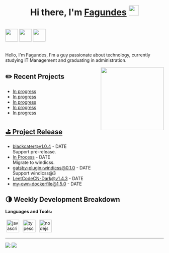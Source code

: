 <h1 align="center">Hi there, I'm <a href="https://www.instagram.com/correa10k/" target="_blank">Fagundes</a> <img
src="https://github.com/blackcater/blackcater/raw/main/images/Hi.gif" height="32" /></h1>

<br />

<a href="LINK" alt="blackcater's blog" target="_blank">
  <img src="https://github.com/blackcater/blackcater/raw/main/images/social-blog.svg" height="40" />
</a>
<a href="RealCorreaF@gmail.com">
  <img src="https://github.com/blackcater/blackcater/raw/main/images/social-gmail.svg" height="40" />
</a>
<a href="LINK">
  <img src="https://github.com/blackcater/blackcater/raw/main/images/social-leetcode.svg" height="40" />
</a>

<br />
<br />

Hello, I'm Fagundes, I'm a guy passionate about technology, currently studying IT Management and graduating in administration.

<a href="#"><img align="right" src="https://github.com/blackcater/blackcater/raw/main/images/banner.gif" width="200 " height="200" /></a>

## ✏️ Recent Projects

- <a href='LINK' target='_blank'>In progress
- <a href='LINK' target='_blank'>In progress
- <a href='LINK' target='_blank'>In progress
- <a href='LINK' target='_blank'>In progress
- <a href='LINK' target='_blank'>In progress

<!-- blog_plugin_start -->

<!-- blog_plugin_end -->

<!-- github_plugin_start -->

## ⛳️ Project Release

- <a href='LINK' target='_blank'>blackcater@v1.0.4</a> - DATE
  <br/> Support pre-release.
- <a href='LINK' target='_blank'>In Process<sup></sup></a> - DATE
  <br/> Migrate to windicss.
- <a href='LINK' target='_blank'>gatsby-plugin-windicss@0.1.0</a> - DATE
  <br/> Support windicss@3
- <a href='LINK' target='_blank'>LeetCodeCN-Dark@v1.4.3</a> - DATE
- <a href='LINK' target='_blank'>my-own-dockerfile@1.5.0</a> - DATE

<!-- github_plugin_end -->

<!-- wakatime_plugin_start -->

## 🌗 Weekly Development Breakdown


<!-- wakatime_plugin_end -->

**Languages and Tools:**

<p>
<img src="https://github.com/blackcater/blackcater/raw/main/images/logo-javascript.svg" height="40" style="vertical-align:down; margin:4px" alt="javascript">
<img src="https://media.discordapp.net/attachments/1102336119913324626/1248726852676096060/kisspng-html-computer-icons-5ae0b5fc4c9543.3741052015246760923137.png?ex=6664b701&is=66636581&hm=03a6f27c2f1b94fb748b478cab46f80690af6f3068fa3cca730e826d82563440&=&format=webp&quality=lossless&width=468&height=468" height="40" style="vertical-align:down; margin:4px" alt="typescript">
<img src="https://media.discordapp.net/attachments/1102336119913324626/1248727391254220840/transparent-python-logo-blue-and-yellow-python-logo-represents-python-lang65ba0d1859e935.6667290417066918643683.png?ex=6664b782&is=66636602&hm=633e2e3135e88ff5545a4d68a177f7c3f731ac2ea1ab1f0a0bb1f03e40bb2930&=&format=webp&quality=lossless&width=468&height=468" height="40" style="vertical-align:down; margin:4px" alt="nodejs">
</p>

<!-- badge_plugin_start -->

---

<a href="https://github.com/blackcater" alt="https://github.com/blackcater"><img src="https://img.shields.io/static/v1?style=for-the-badge&label=CREATED%20BY&message=blackcater&color=000000"></a>
<a href="https://github.com/blackcater/blackcater/blob/main/LICENSE" alt="https://github.com/blackcater/blackcater/blob/main/LICENSE"><img src="https://img.shields.io/static/v1?style=for-the-badge&label=LICENSE&message=MIT&color=000000"></a>

<!-- badge_plugin_end -->
